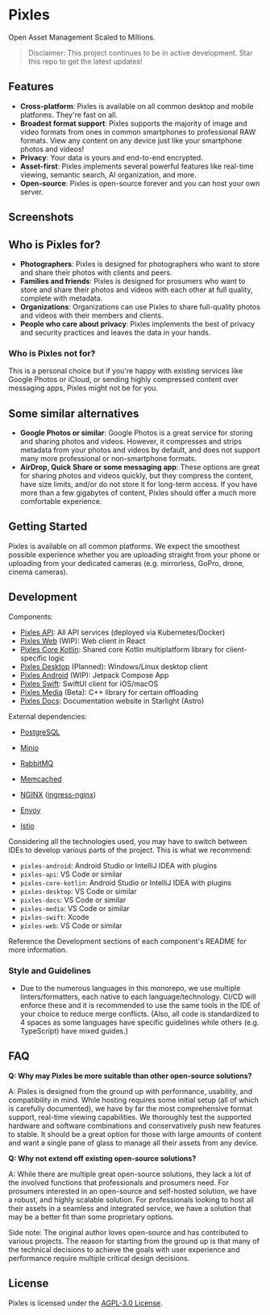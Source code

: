 # Pixles

Open Asset Management Scaled to Millions.

> Disclaimer: This project continues to be in active development. Star this repo to get the latest updates!

## Features

- **Cross-platform**: Pixles is available on all common desktop and mobile platforms. They're fast on all.
- **Broadest format support**: Pixles supports the majority of image and video formats from ones in common smartphones to professional RAW formats. View any content on any device just like your smartphone photos and videos!
- **Privacy**: Your data is yours and end-to-end encrypted.
- **Asset-first**: Pixles implements several powerful features like real-time viewing, semantic search, AI organization, and more.
- **Open-source**: Pixles is open-source forever and you can host your own server.

<!-- TODO: Update this -->

## Screenshots

<!-- TODO: Add screenshots -->

## Who is Pixles for?

- **Photographers**: Pixles is designed for photographers who want to store and share their photos with clients and peers.
- **Families and friends**: Pixles is designed for prosumers who want to store and share their photos and videos with each other at full quality, complete with metadata.
- **Organizations**: Organizations can use Pixles to share full-quality photos and videos with their members and clients.
- **People who care about privacy**: Pixles implements the best of privacy and security practices and leaves the data in your hands.

### Who is Pixles not for?

This is a personal choice but if you're happy with existing services like Google Photos or iCloud, or sending highly compressed content over messaging apps, Pixles might not be for you.

## Some similar alternatives

- **Google Photos or similar**: Google Photos is a great service for storing and sharing photos and videos. However, it compresses and strips metadata from your photos and videos by default, and does not support many more professional or non-smartphone formats.
- **AirDrop, Quick Share or some messaging app**: These options are great for sharing photos and videos quickly, but they compress the content, have size limits, and/or do not store it for long-term access. If you have more than a few gigabytes of content, Pixles should offer a much more comfortable experience.

## Getting Started

Pixles is available on all common platforms. We expect the smoothest possible experience whether you are uploading straight from your phone or uploading from your dedicated cameras (e.g. mirrorless, GoPro, drone, cinema cameras).

<!-- Install any of the following clients for your use case:

- **Desktop**: [Download for Windows](#) | [Download for macOS](#) | [Download for Linux](#)
- **Mobile**: [Download for Android](#) | [Download for iOS](#)
- **Web**: [Open in browser](#)

### Self-hosting

Pixles is open-source and designed to be friendly to self-host. See this [guide](#) for more information. -->

<!-- TODO -->

## Development

<!-- TODO: Add complete architecture diagram -->

Components:

- [Pixles API](pixles-api/README.md): All API services (deployed via Kubernetes/Docker)
- [Pixles Web](pixles-web/README.md) (WIP): Web client in React
- [Pixles Core Kotlin](pixles-core-kotlin/README.md): Shared core Kotlin multiplatform library for client-specific logic
- [Pixles Desktop](pixles-desktop/README.md) (Planned): Windows/Linux desktop client
- [Pixles Android](pixles-android/README.md) (WIP): Jetpack Compose App
- [Pixles Swift](pixles-swift/README.md): SwiftUI client for iOS/macOS
- [Pixles Media](pixles-media/README.md) (Beta): C++ library for certain offloading
- [Pixles Docs](pixles-docs/README.md): Documentation website in Starlight (Astro)

<!-- TODO: ensure readme links work ^^ -->
<!-- TODO: TO be updated ^^ -->

External dependencies:

- [PostgreSQL](https://www.postgresql.org/)
- [Minio](https://min.io/)
- [RabbitMQ](https://www.rabbitmq.com/)
- [Memcached](https://memcached.org/)

- [NGINX](https://github.com/nginx/nginx) ([ingress-nginx](https://github.com/kubernetes/ingress-nginx))
- [Envoy](https://github.com/envoyproxy/envoy)
- [Istio](https://github.com/istio/istio)

<!-- TODO: To be updated ^^ -->

Considering all the technologies used, you may have to switch between IDEs to develop various parts of the project. This is what we recommend:

- `pixles-android`: Android Studio or IntelliJ IDEA with plugins
- `pixles-api`: VS Code or similar
- `pixles-core-kotlin`: Android Studio or IntelliJ IDEA with plugins
- `pixles-desktop`: VS Code or similar
- `pixles-docs`: VS Code or similar
- `pixles-media`: VS Code or similar
- `pixles-swift`: Xcode
- `pixles-web`: VS Code or similar

Reference the Development sections of each component's README for more information.

### Style and Guidelines

- Due to the numerous languages in this monorepo, we use multiple linters/formatters, each native to each language/technology. CI/CD will enforce these and it is recommended to use the same tools in the IDE of your choice to reduce merge conflicts. (Also, all code is standardized to 4 spaces as some languages have specific guidelines while others (e.g. TypeScript) have mixed guides.)

<!-- TODO: Add internationalization note -->

## FAQ

**Q: Why may Pixles be more suitable than other open-source solutions?**

A: Pixles is designed from the ground up with performance, usability, and compatibility in mind. While hosting requires some initial setup (all of which is carefully documented), we have by far the most comprehensive format support, real-time viewing capabilities. We thoroughly test the supported hardware and software combinations and conservatively push new features to stable. It should be a great option for those with large amounts of content and want a single pane of glass to manage all their assets from any device.

**Q: Why not extend off existing open-source solutions?**

A: While there are multiple great open-source solutions, they lack a lot of the involved functions that professionals and prosumers need. For prosumers interested in an open-source and self-hosted solution, we have a robust, and highly scalable solution. For professionals looking to host all their assets in a seamless and integrated service, we have a solution that may be a better fit than some proprietary options.

Side note: The original author loves open-source and has contributed to various projects. The reason for starting from the ground up is that many of the technical decisions to achieve the goals with user experience and performance require multiple critical design decisions.

## License

Pixles is licensed under the [AGPL-3.0 License](LICENSE).
